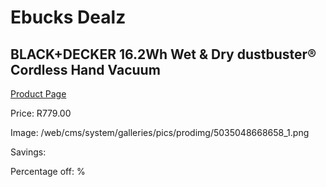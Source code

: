 
# Ebucks Dealz
## BLACK+DECKER 16.2Wh Wet & Dry dustbuster® Cordless Hand Vacuum
[Product Page](https://www.ebucks.com/web/shop/productSelected.do?prodId=1069281609&catId=998409624)

Price: R779.00

Image: /web/cms/system/galleries/pics/prodimg/5035048668658_1.png

Savings: 

Percentage off: %
	